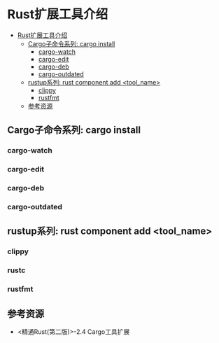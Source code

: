 # Rust扩展工具介绍

<!--ts-->

* [Rust扩展工具介绍](#rust扩展工具介绍)
    * [Cargo子命令系列: cargo install ](#cargo子命令系列-cargo-install-)
        * [cargo-watch](#cargo-watch)
        * [cargo-edit](#cargo-edit)
        * [cargo-deb](#cargo-deb)
        * [cargo-outdated](#cargo-outdated)
    * [rustup系列: rust component add &lt;tool_name&gt;](#rustup系列-rust-component-add-tool_name)
        * [clippy](#clippy)
        * [rustfmt](#rustfmt)
    * [参考资源](#参考资源)

<!-- Created by https://github.com/ekalinin/github-markdown-toc -->
<!-- Added by: runner, at: Tue Jun 14 15:47:47 UTC 2022 -->

<!--te-->

## Cargo子命令系列: cargo install <binary crate name>

### cargo-watch

### cargo-edit

### cargo-deb

### cargo-outdated

## rustup系列: rust component add <tool_name>

### clippy

### rustc

### rustfmt

## 参考资源

- <精通Rust(第二版)>-2.4 Cargo工具扩展